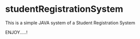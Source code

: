 # studentRegistrationSystem
This is a simple JAVA system of a Student Registration System

ENJOY.....!
